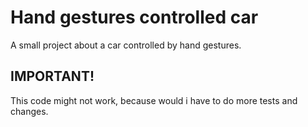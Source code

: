 # Hand gestures controlled car
A small project about a car controlled by hand gestures.

## IMPORTANT!
This code might not work, because would i have to do more tests and changes.
